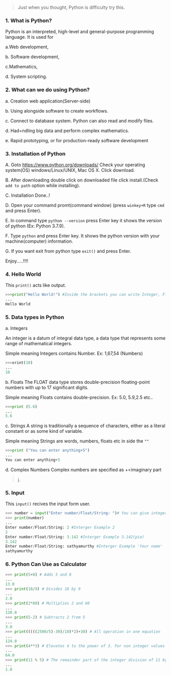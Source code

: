 >Just when you thought, Python is difficulty try this.

### 1. What is Python?
Python is an interpreted, high-level and general-purpose programming language.
It is used for 

a.Web development,

b. Software development,

c.Mathematics,

d. System scripting.
      
### 2. What can we do using Python?

a. Creation web application(Server-side)

b. Using alongside software to create workflows.
   
c. Connect to database system. Python can also read and modify files.
  
d. Had=ndling big data and perform complex mathematics.
  
e. Rapid prototyping, or for production-ready software development

### 3. Installation of Python
A. Goto https://www.python.org/downloads/ Check your operating system(OS) windows/Linux/UNIX, Mac OS X. Click download.

B. After downloading double click on downloaded file click install.(Check `add to path` option while installing).

C. Installation Done..!

D. Open your commamd promt(command window) (press `winkey+R` type `cmd` and press Enter).

E. In command type `python --version` press Enter key it shows the version of python (Ex: Python 3.7.9).

F. Type `python` and press Enter key. It shows the python version with your machine(computer) information.

G. If you want exit from python type `exit()` and press Enter.
        
  Enjoy.....!!!!
        
### 4. Hello World
This `print()` acts like output. 
```py
>>>print("Hello World!") #Inside the brackets you can write Integer, Float, String.
...
Hello World
```

### 5. Data types in Python 

a. Integers 

An integer is a datum of integral data type, a data type that represents some range of mathematical integers.

Simple meaning Integers contains Number. Ex: 1,67,54 (Numbers)

```py
>>>orint(10)
...
10
```
b. Floats 
The FLOAT data type stores double-precision floating-point numbers with up to 17 significant digits. 

Simple meaning  Floats contains double-precision. Ex: 5.0, 5.9,2.5 etc..
```py
>>>print (5.6)
...
5.6
```
c. Strings
A string is traditionally a sequence of characters, either as a literal constant or as some kind of variable.

Simple meaning Strings are words, numbers, floats etc in side the `""`
```py
>>>print ("You can enter anything+5") 
...
You can enter anything+5

```
d. Complex Numbers
Complex numbers are specified as <real part>+<imaginary part

>j.

### 5. Input
This `input()` recives the input form user.
```py
>>> number = input("Enter number/Float/String: ")# You can give integer, Float, String.
>>> print(number)
...
Enter number/Float/String: 2 #Interger Example 2
2
Enter number/Float/String: 3.142 #Interger Example 3.142(pie)
3.142
Enter number/Float/String: sathyamurthy #Interger Example 'Your name'
sathyamurthy
```
### 6. Python Can Use as Calculator
```py
>>> print(5+8) # Adds 5 and 8
...
13.0
>>> print(18/9) # Divides 18 by 9
...
2.0
>>> print(2*60) # Multiplies 2 and 60
...
120.0
>>> print(5-2) # Subtracts 2 from 5
...
3.0
>>> print(((((2500/5)-30)/10)*2)+30) # All operation in one equation
...
124.0
>>> print(4**3) # Elevates 4 to the power of 3. For non integer values of 3, this becomes a root (i.e. 4**(1/2) is the square root of 4)
...
64.0
>>> print(11 % 5) # The remainder part of the integer division of 11 by 5
...
1.0
```
